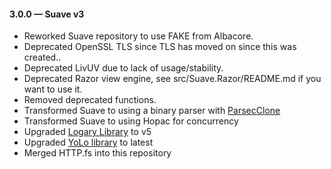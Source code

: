 #### 3.0.0 — Suave v3
* Reworked Suave repository to use FAKE from Albacore.
* Deprecated OpenSSL TLS since TLS has moved on since this was created..
* Deprecated LivUV due to lack of usage/stability.
* Deprecated Razor view engine, see src/Suave.Razor/README.md if you want to use it.
* Removed deprecated functions.
* Transformed Suave to using a binary parser with [ParsecClone][parsecclone]
* Transformed Suave to using Hopac for concurrency
* Upgraded [Logary Library][logary-lib] to v5
* Upgraded [YoLo library][yolo] to latest
* Merged HTTP.fs into this repository

 [parsecclone]: https://github.com/devshorts/ParsecClone
 [logary-lib]: https://github.com/logary/logary#using-logary-in-a-library
 [yolo]: https://github.com/haf/YoLo

